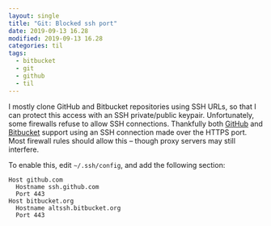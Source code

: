 ```yaml
---
layout: single
title: "Git: Blocked ssh port"
date: 2019-09-13 16.28
modified: 2019-09-13 16.28
categories: til
tags:
  - bitbucket
  - git
  - github
  - til
---
```


I mostly clone GitHub and Bitbucket repositories using SSH URLs,
so that I can protect this access with an SSH private/public keypair.
Unfortunately, some firewalls refuse to allow SSH connections.
Thankfully both [GitHub](https://help.github.com/en/articles/using-ssh-over-the-https-port)
and
[Bitbucket](https://confluence.atlassian.com/bitbucket/troubleshoot-ssh-issues-271943403.html#TroubleshootSSHissues-Ifport22isblocked)
support using an SSH connection made over the HTTPS port.
Most firewall rules should allow this – though proxy servers may still interfere.

To enable this, edit `~/.ssh/config`, and add the following section:

```
Host github.com
  Hostname ssh.github.com
  Port 443
Host bitbucket.org
  Hostname altssh.bitbucket.org
  Port 443
```
